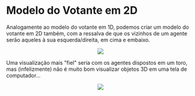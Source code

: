 # Modelo do Votante em 2D

Analogamente ao modelo do votante em 1D, podemos criar um modelo do votante em 2D também, com a ressalva de que os vizinhos de um agente serão aqueles à sua esquerda/direita, em cima e embaixo.

<p align = "center">
	<img src = "https://media3.giphy.com/media/q62qfdNck6J28zJb9f/giphy.gif">
</p>

Uma visualização mais "fiel" seria com os agentes dispostos em um toro, mas (infelizmente) não é muito bom visualizar objetos 3D em uma tela de computador...

<p align = "center">
	<img src = "opinions2d.gif">
</p>
